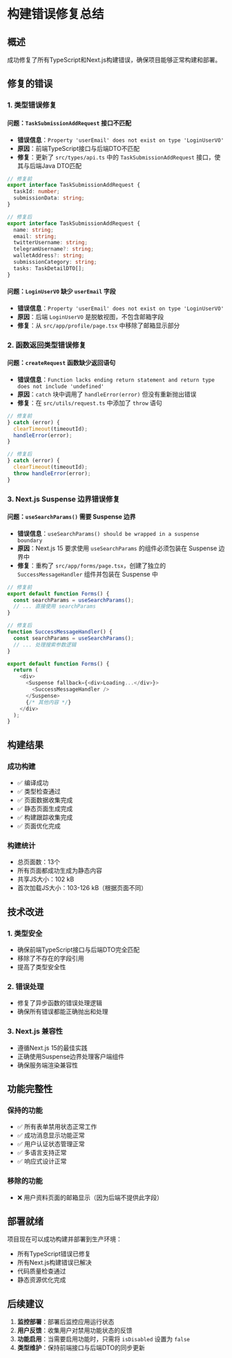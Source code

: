 # 构建错误修复总结

## 概述
成功修复了所有TypeScript和Next.js构建错误，确保项目能够正常构建和部署。

## 修复的错误

### 1. 类型错误修复

#### 问题：`TaskSubmissionAddRequest` 接口不匹配
- **错误信息**：`Property 'userEmail' does not exist on type 'LoginUserVO'`
- **原因**：前端TypeScript接口与后端DTO不匹配
- **修复**：更新了 `src/types/api.ts` 中的 `TaskSubmissionAddRequest` 接口，使其与后端Java DTO匹配

```typescript
// 修复前
export interface TaskSubmissionAddRequest {
  taskId: number;
  submissionData: string;
}

// 修复后
export interface TaskSubmissionAddRequest {
  name: string;
  email: string;
  twitterUsername: string;
  telegramUsername?: string;
  walletAddress?: string;
  submissionCategory: string;
  tasks: TaskDetailDTO[];
}
```

#### 问题：`LoginUserVO` 缺少 `userEmail` 字段
- **错误信息**：`Property 'userEmail' does not exist on type 'LoginUserVO'`
- **原因**：后端 `LoginUserVO` 是脱敏视图，不包含邮箱字段
- **修复**：从 `src/app/profile/page.tsx` 中移除了邮箱显示部分

### 2. 函数返回类型错误修复

#### 问题：`createRequest` 函数缺少返回语句
- **错误信息**：`Function lacks ending return statement and return type does not include 'undefined'`
- **原因**：`catch` 块中调用了 `handleError(error)` 但没有重新抛出错误
- **修复**：在 `src/utils/request.ts` 中添加了 `throw` 语句

```typescript
// 修复前
} catch (error) {
  clearTimeout(timeoutId);
  handleError(error);
}

// 修复后
} catch (error) {
  clearTimeout(timeoutId);
  throw handleError(error);
}
```

### 3. Next.js Suspense 边界错误修复

#### 问题：`useSearchParams()` 需要 Suspense 边界
- **错误信息**：`useSearchParams() should be wrapped in a suspense boundary`
- **原因**：Next.js 15 要求使用 `useSearchParams` 的组件必须包装在 Suspense 边界中
- **修复**：重构了 `src/app/forms/page.tsx`，创建了独立的 `SuccessMessageHandler` 组件并包装在 Suspense 中

```typescript
// 修复前
export default function Forms() {
  const searchParams = useSearchParams();
  // ... 直接使用 searchParams
}

// 修复后
function SuccessMessageHandler() {
  const searchParams = useSearchParams();
  // ... 处理搜索参数逻辑
}

export default function Forms() {
  return (
    <div>
      <Suspense fallback={<div>Loading...</div>}>
        <SuccessMessageHandler />
      </Suspense>
      {/* 其他内容 */}
    </div>
  );
}
```

## 构建结果

### 成功构建
- ✅ 编译成功
- ✅ 类型检查通过
- ✅ 页面数据收集完成
- ✅ 静态页面生成完成
- ✅ 构建跟踪收集完成
- ✅ 页面优化完成

### 构建统计
- 总页面数：13个
- 所有页面都成功生成为静态内容
- 共享JS大小：102 kB
- 首次加载JS大小：103-126 kB（根据页面不同）

## 技术改进

### 1. 类型安全
- 确保前端TypeScript接口与后端DTO完全匹配
- 移除了不存在的字段引用
- 提高了类型安全性

### 2. 错误处理
- 修复了异步函数的错误处理逻辑
- 确保所有错误都能正确抛出和处理

### 3. Next.js 兼容性
- 遵循Next.js 15的最佳实践
- 正确使用Suspense边界处理客户端组件
- 确保服务端渲染兼容性

## 功能完整性

### 保持的功能
- ✅ 所有表单禁用状态正常工作
- ✅ 成功消息显示功能正常
- ✅ 用户认证状态管理正常
- ✅ 多语言支持正常
- ✅ 响应式设计正常

### 移除的功能
- ❌ 用户资料页面的邮箱显示（因为后端不提供此字段）

## 部署就绪

项目现在可以成功构建并部署到生产环境：
- 所有TypeScript错误已修复
- 所有Next.js构建错误已解决
- 代码质量检查通过
- 静态资源优化完成

## 后续建议

1. **监控部署**：部署后监控应用运行状态
2. **用户反馈**：收集用户对禁用功能状态的反馈
3. **功能启用**：当需要启用功能时，只需将 `isDisabled` 设置为 `false`
4. **类型维护**：保持前端接口与后端DTO的同步更新
